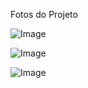 Fotos do Projeto

![Image](https://github.com/user-attachments/assets/4202c821-0061-4924-b1f4-0fb42deb4d73)

![Image](https://github.com/user-attachments/assets/e8e4e5c1-237f-40ae-8c4e-012bdeaf830d)

![Image](https://github.com/user-attachments/assets/bd7ce65e-7231-41af-af2a-fc8b33b4e2a9)


